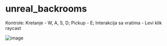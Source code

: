 # unreal_backrooms
 
Kontrole: 
Kretanje - W, A, S, D; Pickup - E; Interakcija sa vratima - Levi klik raycast



![image](https://user-images.githubusercontent.com/71758728/226135249-ff7212d9-40ed-4fff-9aaf-470ad645da5d.png)

